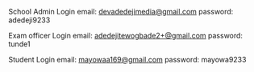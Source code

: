 School Admin Login
email: devadedejimedia@gmail.com
password: adedeji9233


Exam officer Login
email: adedejitewogbade2+@gmail.com
password: tunde1

Student Login
email: mayowaa169@gmail.com
password: mayowa9233
